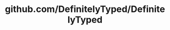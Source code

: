---
layout: post
title: github.com/DefinitelyTyped/DefinitelyTyped
categories: link
tags: [انگلیسی, گیت‌هاب, برنامه‌نویسی]
---
